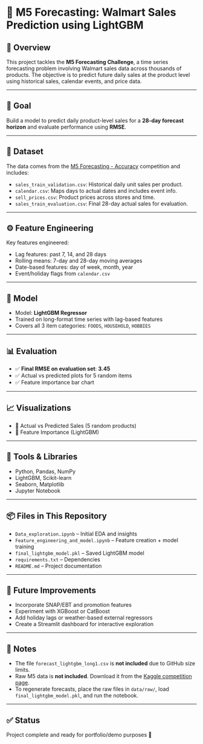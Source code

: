 # 🛒 M5 Forecasting: Walmart Sales Prediction using LightGBM

## 📌 Overview

This project tackles the **M5 Forecasting Challenge**, a time series forecasting problem involving Walmart sales data across thousands of products. The objective is to predict future daily sales at the product level using historical sales, calendar events, and price data.

---

## 🎯 Goal

Build a model to predict daily product-level sales for a **28-day forecast horizon** and evaluate performance using **RMSE**.

---

## 📂 Dataset

The data comes from the [M5 Forecasting - Accuracy](https://www.kaggle.com/competitions/m5-forecasting-accuracy/data) competition and includes:

- `sales_train_validation.csv`: Historical daily unit sales per product.
- `calendar.csv`: Maps days to actual dates and includes event info.
- `sell_prices.csv`: Product prices across stores and time.
- `sales_train_evaluation.csv`: Final 28-day actual sales for evaluation.

---

## ⚙️ Feature Engineering

Key features engineered:

- Lag features: past 7, 14, and 28 days
- Rolling means: 7-day and 28-day moving averages
- Date-based features: day of week, month, year
- Event/holiday flags from `calendar.csv`

---

## 🧠 Model

- Model: **LightGBM Regressor**
- Trained on long-format time series with lag-based features
- Covers all 3 item categories: `FOODS`, `HOUSEHOLD`, `HOBBIES`

---

## 📊 Evaluation

- ✅ **Final RMSE on evaluation set**: **3.45**
- ✅ Actual vs predicted plots for 5 random items
- ✅ Feature importance bar chart

---

## 📈 Visualizations

- 📌 Actual vs Predicted Sales (5 random products)
- 📌 Feature Importance (LightGBM)

---

## 🧪 Tools & Libraries

- Python, Pandas, NumPy
- LightGBM, Scikit-learn
- Seaborn, Matplotlib
- Jupyter Notebook

---

## 📦 Files in This Repository

- `Data_exploration.ipynb` – Initial EDA and insights
- `Feature_engineering_and_model.ipynb` – Feature creation + model training
- `final_lightgbm_model.pkl` – Saved LightGBM model
- `requirements.txt` – Dependencies
- `README.md` – Project documentation

---

## 🚀 Future Improvements

- Incorporate SNAP/EBT and promotion features
- Experiment with XGBoost or CatBoost
- Add holiday lags or weather-based external regressors
- Create a Streamlit dashboard for interactive exploration

---

## 📌 Notes

- The file `forecast_lightgbm_long1.csv` is **not included** due to GitHub size limits.
- Raw M5 data is **not included**. Download it from the [Kaggle competition page](https://www.kaggle.com/competitions/m5-forecasting-accuracy/data).
- To regenerate forecasts, place the raw files in `data/raw/`, load `final_lightgbm_model.pkl`, and run the notebook.

---

## ✅ Status

Project complete and ready for portfolio/demo purposes 🚀
